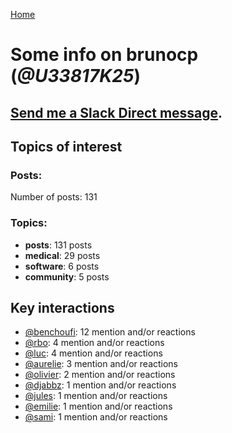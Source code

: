 [Home](https://kelu124.github.io/echommunity/)

# Some info on __brunocp__ (_@U33817K25_)


## [Send me a Slack Direct message](https://echopen.slack.com/messages/@brunocp/).

## Topics of interest

### Posts: 

Number of posts: 131

### Topics:

* __posts__: 131 posts
* __medical__: 29 posts
* __software__: 6 posts
* __community__: 5 posts

## Key interactions 

* [@benchoufi](./U0B47KC3S.md): 12 mention and/or reactions
* [@rbo](./U38HVMZ6K.md): 4 mention and/or reactions
* [@luc](./U0AAL4W13.md): 4 mention and/or reactions
* [@aurelie](./U37GZRZU6.md): 3 mention and/or reactions
* [@olivier](./U04DFTZ7D.md): 2 mention and/or reactions
* [@djabbz](./U2PFHNN3C.md): 1 mention and/or reactions
* [@jules](./U3ML4L01Z.md): 1 mention and/or reactions
* [@emilie](./U0FN1B8KD.md): 1 mention and/or reactions
* [@sami](./U2MF267L2.md): 1 mention and/or reactions
